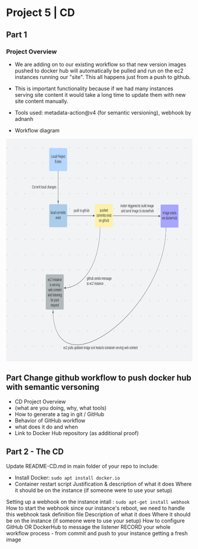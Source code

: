 # Project 5 | CD

## Part 1
### Project Overview
- We are adding on to our existing workflow so that new version images pushed to docker hub will automatically be pulled and run on the ec2 instances running our "site". This all happens just from a push to github.
- This is important functionality because if we had many instances serving site content it would take a long time to update them with new site content manually. 
- Tools used: metadata-action@v4 (for semantic versioning), webhook by adnanh

- Workflow diagram
<img src="./images/diagram2.png"  width="900" height="600">

## Part Change github workflow to push docker hub with semantic versoning
- CD Project Overview
- (what are you doing, why, what tools)
- How to generate a tag in git / GitHub
- Behavior of GitHub workflow
- what does it do and when
- Link to Docker Hub repository (as additional proof)


## Part 2 - The CD

Update README-CD.md in main folder of your repo to include:

- Install Docker: `sudo apt install docker.io` 
- Container restart script
Justification & description of what it does
Where it should be on the instance (if someone were to use your setup)


Setting up a webhook on the instance
intall : `sudo apt-get install webhook`
How to start the webhook
since our instance's reboot, we need to handle this
webhook task definition file
Description of what it does
Where it should be on the instance (if someone were to use your setup)
How to configure GitHub OR DockerHub to message the listener
RECORD your whole workflow process - from commit and push to your instance getting a fresh image
